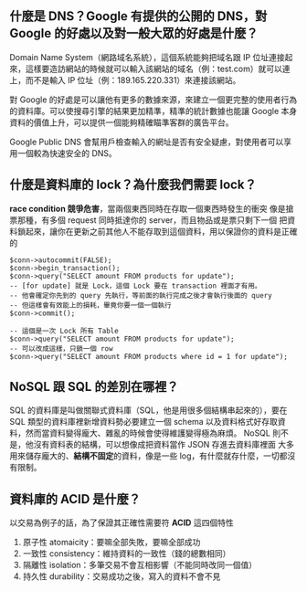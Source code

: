 ## 什麼是 DNS？Google 有提供的公開的 DNS，對 Google 的好處以及對一般大眾的好處是什麼？

Domain Name System（網路域名系統），這個系統能夠把域名跟 IP 位址連接起來，這樣要造訪網站的時候就可以輸入該網站的域名（例：test.com）就可以連上，而不是輸入 IP 位址（例：189.165.220.331）來連接該網站。

對 Google 的好處是可以讓他有更多的數據來源，來建立一個更完整的使用者行為的資料庫。可以使搜尋引擎的結果更加精準，精準的統計數據也能讓 Google 本身資料的價值上升，可以提供一個能夠精確瞄準客群的廣告平台。

Google Public DNS 會幫用戶檢查輸入的網址是否有安全疑慮，對使用者可以享用一個較為快速安全的 DNS。


## 什麼是資料庫的 lock？為什麼我們需要 lock？

**race condition 競爭危害**，當兩個東西同時在存取一個東西時發生的衝突
像是搶票那種，有多個 request 同時抵達你的 server，而且物品或是票只剩下一個
把資料鎖起來，讓你在更新之前其他人不能存取到這個資料，用以保證你的資料是正確的
```MySQL
$conn->autocommit(FALSE);
$conn->begin_transaction();
$conn->query("SELECT amount FROM products for update");
-- [for update] 就是 Lock，這個 Lock 要在 transaction 裡面才有用。
-- 他會確定你先到的 query 先執行，等前面的執行完成之後才會執行後面的 query
-- 但這樣會有效能上的損耗，畢竟你要一個一個執行
$conn->commit();
```

```MySQL
-- 這個是一次 Lock 所有 Table
$conn->query("SELECT amount FROM products for update");
-- 可以改成這樣，只鎖一個 row
$conn->query("SELECT amount FROM products where id = 1 for update");
```


## NoSQL 跟 SQL 的差別在哪裡？

SQL 的資料庫是叫做關聯式資料庫（SQL，他是用很多個結構串起來的），要在 SQL 類型的資料庫裡新增資料勢必要建立一個 schema 以及資料格式好存取資料，然而當資料變得龐大、雜亂的時候會使得維護變得極為麻煩。
NoSQL 則不是，他沒有資料表的結構，可以想像成把資料當作 JSON 存進去資料庫裡面
大多用來儲存龐大的、**結構不固定**的資料，像是一些 log，有什麼就存什麼，一切都沒有限制。


## 資料庫的 ACID 是什麼？

以交易為例子的話，為了保證其正確性需要符 **ACID** 這四個特性

1. 原子性 atomaicity：要嘛全部失敗，要嘛全部成功
2. 一致性 consistency：維持資料的一致性（錢的總數相同）
3. 隔離性 isolation：多筆交易不會互相影響（不能同時改同一個值）
4. 持久性 durability：交易成功之後，寫入的資料不會不見
